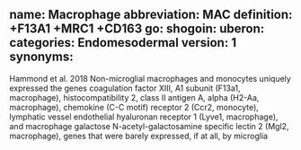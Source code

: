 name: Macrophage
abbreviation: MAC
definition: +F13A1 +MRC1 +CD163
go:
shogoin: 
uberon:
categories: Endomesodermal
version: 1
synonyms:
---
Hammond et al. 2018
    Non-microglial macrophages and monocytes uniquely expressed the genes coagulation factor XIII, A1 subunit (F13a1, macrophage), histocompatibility 2, class II antigen A, alpha (H2-Aa, macrophage), chemokine (C-C motif) receptor 2 (Ccr2, monocyte), lymphatic vessel endothelial hyaluronan receptor 1 (Lyve1, macrophage), and macrophage galactose N-acetyl-galactosamine specific lectin 2 (Mgl2, macrophage), genes that were barely expressed, if at all, by microglia
